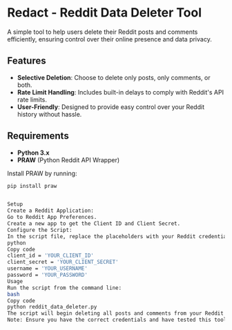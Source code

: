 # Redact - Reddit Data Deleter Tool

A simple tool to help users delete their Reddit posts and comments efficiently, ensuring control over their online presence and data privacy.

## Features
- **Selective Deletion**: Choose to delete only posts, only comments, or both.
- **Rate Limit Handling**: Includes built-in delays to comply with Reddit's API rate limits.
- **User-Friendly**: Designed to provide easy control over your Reddit history without hassle.

## Requirements
- **Python 3.x**
- **PRAW** (Python Reddit API Wrapper)

Install PRAW by running:
```bash
pip install praw


Setup
Create a Reddit Application:
Go to Reddit App Preferences.
Create a new app to get the Client ID and Client Secret.
Configure the Script:
In the script file, replace the placeholders with your Reddit credentials:
python
Copy code
client_id = 'YOUR_CLIENT_ID'
client_secret = 'YOUR_CLIENT_SECRET'
username = 'YOUR_USERNAME'
password = 'YOUR_PASSWORD'
Usage
Run the script from the command line:
bash
Copy code
python reddit_data_deleter.py
The script will begin deleting all posts and comments from your Reddit account.
Note: Ensure you have the correct credentials and have tested this tool on a test account before using it on your main Reddit account, as deletions are permanent.
